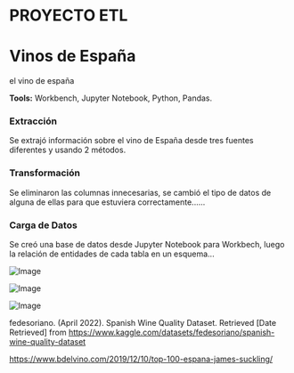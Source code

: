 # PROYECTO ETL
# Vinos de España
el vino de españa

<b>Tools:</b> 
    Workbench, Jupyter Notebook, Python, Pandas.


### Extracción
Se extrajó información sobre el vino de España desde tres fuentes diferentes y usando 2 métodos.

### Transformación
Se eliminaron las columnas innecesarias, se cambió el tipo de datos de alguna de ellas para que estuviera correctamente......

### Carga de Datos
Se creó una base de datos desde Jupyter Notebook para Workbech, luego la relación de entidades de cada tabla en un esquema...








![Image](https://github.com/OrianAmpuero/PROJECT-3/blob/main/IMAGES/top%2020%20bodegas%20por%20numero%20total%20de%20vinos.jpg)


![Image](https://github.com/OrianAmpuero/PROJECT-3/blob/main/IMAGES/top%2020%20bodegas%20por%20precio%20medio.jpg)


![Image](https://github.com/OrianAmpuero/PROJECT-3/blob/main/IMAGES/top%2020%20regiones%20por%20precio%20promedio.jpg)










fedesoriano. (April 2022). Spanish Wine Quality Dataset. Retrieved [Date Retrieved] from https://www.kaggle.com/datasets/fedesoriano/spanish-wine-quality-dataset


https://www.bdelvino.com/2019/12/10/top-100-espana-james-suckling/